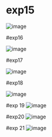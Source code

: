 # exp15

![image](https://github.com/Mahishaw/TOC/assets/117896534/d778cc5e-6bbb-4b1c-9f62-0ce7f0c9e1b5)

#exp16

![image](https://github.com/Mahishaw/TOC/assets/117896534/c4296777-4506-498a-8ba0-303dc626d0b0)

#exp17

![image](https://github.com/Mahishaw/TOC/assets/117896534/f4e11a16-e6ef-4315-823c-961814b5ac90)


#exp18

![image](https://github.com/Mahishaw/TOC/assets/117896534/897ac60a-2762-4bef-9cf5-75b3aeebb1e3)


#exp 19
![image](https://github.com/Mahishaw/TOC/assets/117896534/50fea83a-c616-4b9d-8863-c5c03e9f613d)


#exp20
![image](https://github.com/Mahishaw/TOC/assets/117896534/4864d659-10cf-4765-983f-50d362856d6d)

#exp 21
![image](https://github.com/Mahishaw/TOC/assets/117896534/be71e4d8-3fb4-4129-9983-910c4733e6fc)

